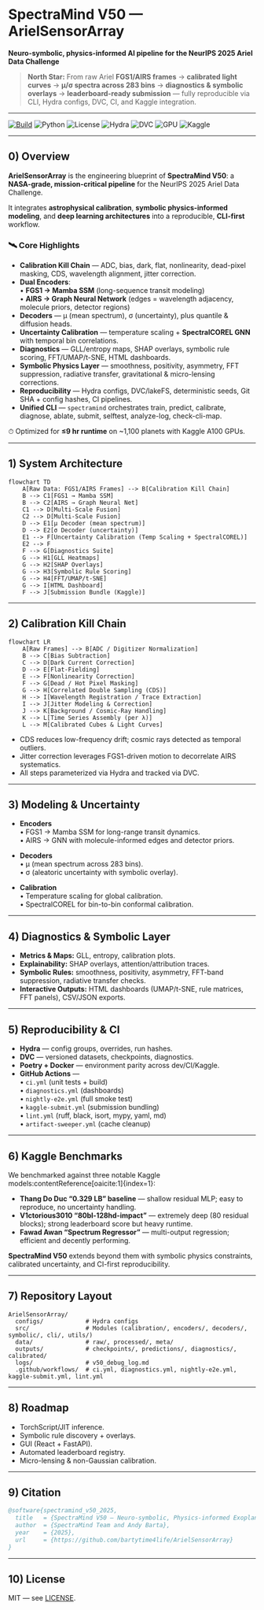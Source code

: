 # SpectraMind V50 — ArielSensorArray

**Neuro-symbolic, physics-informed AI pipeline for the NeurIPS 2025 Ariel Data Challenge**

> **North Star:** From raw Ariel **FGS1/AIRS frames** → **calibrated light curves** → **μ/σ spectra across 283 bins** → **diagnostics & symbolic overlays** → **leaderboard-ready submission** — fully reproducible via CLI, Hydra configs, DVC, CI, and Kaggle integration.

---

[![Build](https://img.shields.io/badge/CI-GitHub_Actions-blue.svg)](./.github/workflows/ci.yml)
![Python](https://img.shields.io/badge/python-3.10%2B-3776AB)
![License](https://img.shields.io/badge/license-MIT-green)
![Hydra](https://img.shields.io/badge/config-Hydra_1.3-blueviolet)
![DVC](https://img.shields.io/badge/data-DVC_3.x-945DD6)
![GPU](https://img.shields.io/badge/CUDA-12.x-76B900)
![Kaggle](https://img.shields.io/badge/platform-Kaggle-20BEFF)

---

## 0) Overview

**ArielSensorArray** is the engineering blueprint of **SpectraMind V50**: a **NASA-grade, mission-critical pipeline** for the NeurIPS 2025 Ariel Data Challenge.

It integrates **astrophysical calibration**, **symbolic physics-informed modeling**, and **deep learning architectures** into a reproducible, **CLI-first** workflow.

### 🛰️ Core Highlights

* **Calibration Kill Chain** — ADC, bias, dark, flat, nonlinearity, dead-pixel masking, CDS, wavelength alignment, jitter correction.  
* **Dual Encoders**:  
  • **FGS1 → Mamba SSM** (long-sequence transit modeling)  
  • **AIRS → Graph Neural Network** (edges = wavelength adjacency, molecule priors, detector regions)  
* **Decoders** — μ (mean spectrum), σ (uncertainty), plus quantile & diffusion heads.  
* **Uncertainty Calibration** — temperature scaling + **SpectralCOREL GNN** with temporal bin correlations.  
* **Diagnostics** — GLL/entropy maps, SHAP overlays, symbolic rule scoring, FFT/UMAP/t-SNE, HTML dashboards.  
* **Symbolic Physics Layer** — smoothness, positivity, asymmetry, FFT suppression, radiative transfer, gravitational & micro-lensing corrections.  
* **Reproducibility** — Hydra configs, DVC/lakeFS, deterministic seeds, Git SHA + config hashes, CI pipelines.  
* **Unified CLI** — `spectramind` orchestrates train, predict, calibrate, diagnose, ablate, submit, selftest, analyze-log, check-cli-map.  

⏱ Optimized for **≤9 hr runtime** on ~1,100 planets with Kaggle A100 GPUs.

---

## 1) System Architecture

```mermaid
flowchart TD
    A[Raw Data: FGS1/AIRS Frames] --> B[Calibration Kill Chain]
    B --> C1[FGS1 → Mamba SSM]
    B --> C2[AIRS → Graph Neural Net]
    C1 --> D[Multi-Scale Fusion]
    C2 --> D[Multi-Scale Fusion]
    D --> E1[μ Decoder (mean spectrum)]
    D --> E2[σ Decoder (uncertainty)]
    E1 --> F[Uncertainty Calibration (Temp Scaling + SpectralCOREL)]
    E2 --> F
    F --> G[Diagnostics Suite]
    G --> H1[GLL Heatmaps]
    G --> H2[SHAP Overlays]
    G --> H3[Symbolic Rule Scoring]
    G --> H4[FFT/UMAP/t-SNE]
    G --> I[HTML Dashboard]
    F --> J[Submission Bundle (Kaggle)]
```

---

## 2) Calibration Kill Chain

```mermaid
flowchart LR
    A[Raw Frames] --> B[ADC / Digitizer Normalization]
    B --> C[Bias Subtraction]
    C --> D[Dark Current Correction]
    D --> E[Flat-Fielding]
    E --> F[Nonlinearity Correction]
    F --> G[Dead / Hot Pixel Masking]
    G --> H[Correlated Double Sampling (CDS)]
    H --> I[Wavelength Registration / Trace Extraction]
    I --> J[Jitter Modeling & Correction]
    J --> K[Background / Cosmic-Ray Handling]
    K --> L[Time Series Assembly (per λ)]
    L --> M[Calibrated Cubes & Light Curves]
```

* CDS reduces low-frequency drift; cosmic rays detected as temporal outliers.  
* Jitter correction leverages FGS1-driven motion to decorrelate AIRS systematics.  
* All steps parameterized via Hydra and tracked via DVC.  

---

## 3) Modeling & Uncertainty

* **Encoders**  
  • FGS1 → Mamba SSM for long-range transit dynamics.  
  • AIRS → GNN with molecule-informed edges and detector priors.  

* **Decoders**  
  • μ (mean spectrum across 283 bins).  
  • σ (aleatoric uncertainty with symbolic overlay).  

* **Calibration**  
  • Temperature scaling for global calibration.  
  • SpectralCOREL for bin-to-bin conformal calibration.  

---

## 4) Diagnostics & Symbolic Layer

* **Metrics & Maps:** GLL, entropy, calibration plots.  
* **Explainability:** SHAP overlays, attention/attribution traces.  
* **Symbolic Rules:** smoothness, positivity, asymmetry, FFT-band suppression, radiative transfer checks.  
* **Interactive Outputs:** HTML dashboards (UMAP/t-SNE, rule matrices, FFT panels), CSV/JSON exports.  

---

## 5) Reproducibility & CI

* **Hydra** — config groups, overrides, run hashes.  
* **DVC** — versioned datasets, checkpoints, diagnostics.  
* **Poetry + Docker** — environment parity across dev/CI/Kaggle.  
* **GitHub Actions** —  
  • `ci.yml` (unit tests + build)  
  • `diagnostics.yml` (dashboards)  
  • `nightly-e2e.yml` (full smoke test)  
  • `kaggle-submit.yml` (submission bundling)  
  • `lint.yml` (ruff, black, isort, mypy, yaml, md)  
  • `artifact-sweeper.yml` (cache cleanup)  

---

## 6) Kaggle Benchmarks

We benchmarked against three notable Kaggle models:contentReference[oaicite:1]{index=1}:

* **Thang Do Duc “0.329 LB” baseline** — shallow residual MLP; easy to reproduce, no uncertainty handling.  
* **V1ctorious3010 “80bl-128hd-impact”** — extremely deep (80 residual blocks); strong leaderboard score but heavy runtime.  
* **Fawad Awan “Spectrum Regressor”** — multi-output regression; efficient and decently performing.  

**SpectraMind V50** extends beyond them with symbolic physics constraints, calibrated uncertainty, and CI-first reproducibility.  

---

## 7) Repository Layout

```
ArielSensorArray/
  configs/            # Hydra configs
  src/                # Modules (calibration/, encoders/, decoders/, symbolic/, cli/, utils/)
  data/               # raw/, processed/, meta/
  outputs/            # checkpoints/, predictions/, diagnostics/, calibrated/
  logs/               # v50_debug_log.md
  .github/workflows/  # ci.yml, diagnostics.yml, nightly-e2e.yml, kaggle-submit.yml, lint.yml
```

---

## 8) Roadmap

* TorchScript/JIT inference.  
* Symbolic rule discovery + overlays.  
* GUI (React + FastAPI).  
* Automated leaderboard registry.  
* Micro-lensing & non-Gaussian calibration.  

---

## 9) Citation

```bibtex
@software{spectramind_v50_2025,
  title   = {SpectraMind V50 — Neuro-symbolic, Physics-informed Exoplanet Spectroscopy},
  author  = {SpectraMind Team and Andy Barta},
  year    = {2025},
  url     = {https://github.com/bartytime4life/ArielSensorArray}
}
```

---

## 10) License

MIT — see [LICENSE](./LICENSE).
````
